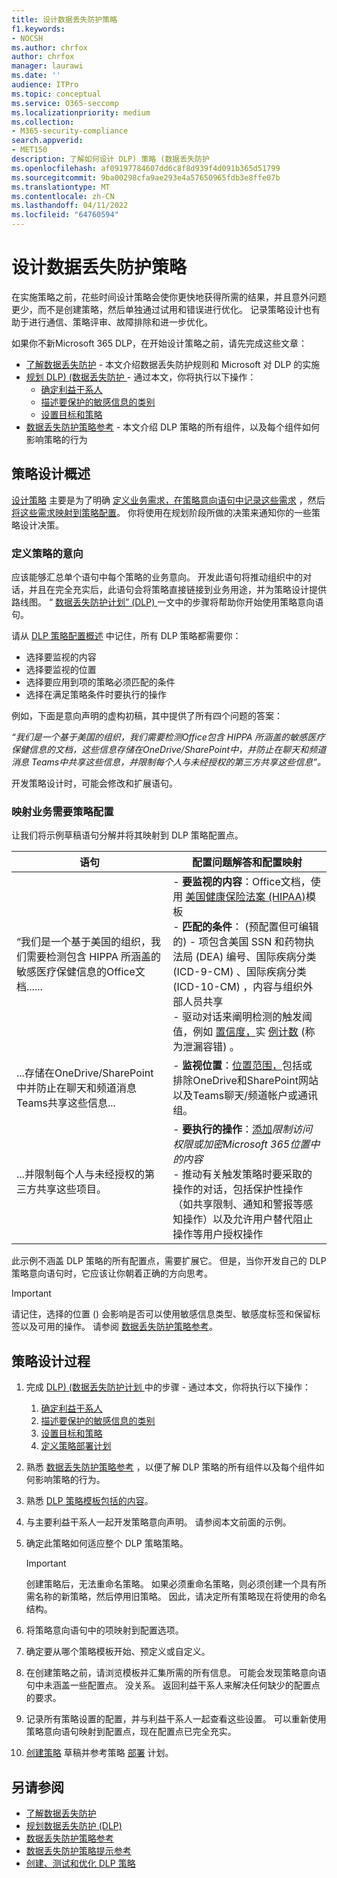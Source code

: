 ```yaml
---
title: 设计数据丢失防护策略
f1.keywords:
- NOCSH
ms.author: chrfox
author: chrfox
manager: laurawi
ms.date: ''
audience: ITPro
ms.topic: conceptual
ms.service: O365-seccomp
ms.localizationpriority: medium
ms.collection:
- M365-security-compliance
search.appverid:
- MET150
description: 了解如何设计 DLP) 策略 (数据丢失防护
ms.openlocfilehash: af09197784607dd6c8f8d939f4d091b365d51799
ms.sourcegitcommit: 9ba00298cfa9ae293e4a57650965fdb3e8ffe07b
ms.translationtype: MT
ms.contentlocale: zh-CN
ms.lasthandoff: 04/11/2022
ms.locfileid: "64760594"
---
```

# <a name="design-a-data-loss-prevention-policy"></a>设计数据丢失防护策略

在实施策略之前，花些时间设计策略会使你更快地获得所需的结果，并且意外问题更少，而不是创建策略，然后单独通过试用和错误进行优化。 记录策略设计也有助于进行通信、策略评审、故障排除和进一步优化。

<!--, but excessive tuning to get the intended results can be time consuming.

 if you have to do a lot of tuning to get a policy to yield the intended results can be time consuming .-->

如果你不新Microsoft 365 DLP，在开始设计策略之前，请先完成这些文章：

- [了解数据丢失防护](dlp-learn-about-dlp.md#learn-about-data-loss-prevention) - 本文介绍数据丢失防护规则和 Microsoft 对 DLP 的实施
- [规划 DLP)  (数据丢失防护 ](dlp-overview-plan-for-dlp.md#plan-for-data-loss-prevention-dlp) - 通过本文，你将执行以下操作：
  - [确定利益干系人](dlp-overview-plan-for-dlp.md#identify-stakeholders)
  - [描述要保护的敏感信息的类别](dlp-overview-plan-for-dlp.md#describe-the-categories-of-sensitive-information-to-protect)
  - [设置目标和策略](dlp-overview-plan-for-dlp.md#set-goals-and-strategy)
- [数据丢失防护策略参考](dlp-policy-reference.md#data-loss-prevention-policy-reference) - 本文介绍 DLP 策略的所有组件，以及每个组件如何影响策略的行为

## <a name="policy-design-overview"></a>策略设计概述

[设计策略](#policy-design-process) 主要是为了明确 [定义业务需求，在策略意向语句中记录这些需求](#define-intent-for-the-policy) ，然后 [将这些需求映射到策略配置](#map-business-needs-to-policy-configuration)。 你将使用在规划阶段所做的决策来通知你的一些策略设计决策。

### <a name="define-intent-for-the-policy"></a>定义策略的意向

应该能够汇总单个语句中每个策略的业务意向。 开发此语句将推动组织中的对话，并且在完全充实后，此语句会将策略直接链接到业务用途，并为策略设计提供路线图。 “ [数据丢失防护计划” (DLP) ](dlp-overview-plan-for-dlp.md#overview-of-planning-process) 一文中的步骤将帮助你开始使用策略意向语句。

请从 [DLP 策略配置概述](dlp-learn-about-dlp.md#dlp-policy-configuration-overview) 中记住，所有 DLP 策略都需要你：

- 选择要监视的内容
- 选择要监视的位置
- 选择要应用到项的策略必须匹配的条件
- 选择在满足策略条件时要执行的操作

例如，下面是意向声明的虚构初稿，其中提供了所有四个问题的答案：

*“我们是一个基于美国的组织，我们需要检测Office包含 HIPPA 所涵盖的敏感医疗保健信息的文档，这些信息存储在OneDrive/SharePoint中，并防止在聊天和频道消息 Teams中共享这些信息，并限制每个人与未经授权的第三方共享这些信息”。*

开发策略设计时，可能会修改和扩展语句。

### <a name="map-business-needs-to-policy-configuration"></a>映射业务需要策略配置

让我们将示例草稿语句分解并将其映射到 DLP 策略配置点。

|语句  |配置问题解答和配置映射  |
|---------|---------|
| “我们是一个基于美国的组织，我们需要检测包含 HIPPA 所涵盖的敏感医疗保健信息的Office文档......  |- **要监视的内容**：Office文档，使用 [美国健康保险法案 (HIPAA)](what-the-dlp-policy-templates-include.md#us-health-insurance-act-hipaa)模板 </br>- **匹配的条件**： (预配置但可编辑的) - 项包含美国 SSN 和药物执法局 (DEA) 编号、国际疾病分类 (ICD-9-CM) 、国际疾病分类 (ICD-10-CM) ，内容与组织外部人员共享  </br> - 驱动对话来阐明检测的触发阈值，例如 [置信度，](sensitive-information-type-learn-about.md#more-on-confidence-levels)实 [例计数](dlp-policy-reference.md#content-contains) (称为泄漏容错) 。|
|...存储在OneDrive/SharePoint中并防止在聊天和频道消息Teams共享这些信息... |- **监视位置**：[位置范围，](dlp-policy-reference.md#locations)包括或排除OneDrive和SharePoint网站以及Teams聊天/频道帐户或通讯组。 |
|...并限制每个人与未经授权的第三方共享这些项目。  | - **要执行的操作**：[添加](dlp-policy-reference.md#actions)*限制访问权限或加密Microsoft 365位置中的内容* </br> - 推动有关触发策略时要采取的操作的对话，包括保护性操作（如共享限制、通知和警报等感知操作）以及允许用户替代阻止操作等用户授权操作 |

此示例不涵盖 DLP 策略的所有配置点，需要扩展它。 但是，当你开发自己的 DLP 策略意向语句时，它应该让你朝着正确的方向思考。

> [!IMPORTANT]
> 请记住，选择的位置 () 会影响是否可以使用敏感信息类型、敏感度标签和保留标签以及可用的操作。 请参阅 [数据丢失防护策略参考](dlp-policy-reference.md#data-loss-prevention-policy-reference)。

## <a name="policy-design-process"></a>策略设计过程

1. 完成 [DLP)  (数据丢失防护计划 ](dlp-overview-plan-for-dlp.md#plan-for-data-loss-prevention-dlp) 中的步骤 - 通过本文，你将执行以下操作：
   1. [确定利益干系人](dlp-overview-plan-for-dlp.md#identify-stakeholders)
   1. [描述要保护的敏感信息的类别](dlp-overview-plan-for-dlp.md#describe-the-categories-of-sensitive-information-to-protect)
   1. [设置目标和策略](dlp-overview-plan-for-dlp.md#set-goals-and-strategy)
   1. [定义策略部署计划](dlp-overview-plan-for-dlp.md#policy-deployment)

2. 熟悉 [数据丢失防护策略参考](dlp-policy-reference.md#data-loss-prevention-policy-reference) ，以便了解 DLP 策略的所有组件以及每个组件如何影响策略的行为。

3. 熟悉 [DLP 策略模板包括的内容](what-the-dlp-policy-templates-include.md#what-the-dlp-policy-templates-include)。

4. 与主要利益干系人一起开发策略意向声明。 请参阅本文前面的示例。

5. 确定此策略如何适应整个 DLP 策略策略。

   > [!IMPORTANT]
   > 创建策略后，无法重命名策略。 如果必须重命名策略，则必须创建一个具有所需名称的新策略，然后停用旧策略。 因此，请决定所有策略现在将使用的命名结构。

6. 将策略意向语句中的项映射到配置选项。

7. 确定要从哪个策略模板开始、预定义或自定义。

8. 在创建策略之前，请浏览模板并汇集所需的所有信息。 可能会发现策略意向语句中未涵盖一些配置点。 没关系。 返回利益干系人来解决任何缺少的配置点的要求。

9. 记录所有策略设置的配置，并与利益干系人一起查看这些设置。 可以重新使用策略意向语句映射到配置点，现在配置点已完全充实。

10. [创建策略](create-test-tune-dlp-policy.md#create-test-and-tune-a-dlp-policy) 草稿并参考策略 [部署](dlp-overview-plan-for-dlp.md#policy-deployment) 计划。

<!--## Policy design examples

|Customer business needs description  | approach  |
|---------|---------|
|**Contoso Bank** is in a highly regulated industry and has  many different types of sensitive items in many different locations. </br> - knows which types of sensitive information are top priority. </br> - must minimize business disruption as policies are rolled out. </br> -  has IT resources and can hire experts to help plan, design deploy </br> - has a premier support contract with Microsoft| - Take the time to understand what regulations they must comply with and how they are going to comply. </br> -Take the time to understand the better together value of the Microsoft 365 Information Protection stack </br> - Develop sensitivity labeling scheme for prioritized items and apply </br> - Involve business process owners </br>- Design/code policies, deploy in test mode, train users </br>- repeat|
|**TailSpin Toys** doesn’t know what they have or where it is, and have little to no resource depth. They use Teams, OneDrive for Business and Exchange extensively.     |- Start with simple policies on the prioritized locations. </br>- Monitor what gets identified </br>- Apply sensitivity labels accordingly </br>- Refine policies, train users       |
|**Fabrikam** is a small startup and wants to protect its intellectual property, and must move quickly. They are willing to dedicate some resources, but can't afford to hire outside experts. </br>- Sensitive items are all in Microsoft 365 OneDrive for Business/SharePoint </br>- Adoption of OneDrive for Business and SharePoint is slow, employees/shadow IT use DropBox and Google drive to share/store items </br>- Employees value speed of work over data protection discipline </br>- Customer splurged and bought all 18 employees new Windows 10 devices     |- Take advantage of the default DLP policy in Teams </br>- Use restricted by default setting for SharePoint items </br>- Deploy policies that prevent external sharing </br>- Deploy policies to prioritized locations </br>- Deploy policies to Windows 10 devices </br>- Block uploads to non-OneDrive for Business cloud storage      |


1. For example:
    1. Identify your volume thresholds that your company deems to be low-risk (leakage tolerance), perhaps from unintentional sharing and is an opportunity to educate users and the threshold that is concerning or high-risk for your company that may need immediate attention.
    - example volume: “Low risk” for Contoso is 1 credit card number, perhaps it was a personal card that was shared carelessly
    - example volume: “High risk” for Contoso is 2 or more credit card numbers. It doesn’t feel like a common scenario that an employee would engage in accidentally



–   For each of the sensitive information types listed out, list out **who should have access to that data when it’s generated** and **what type of activities should be allowable with that data**


  <!--(Perhaps this is where we can provide some basic categories, templates, activities and actions that are supported by Microsoft. Some of these items are not discoverable until you are deeper within a policy creation flow. If we provide, we should time stamp it for “last updated” or “as of xx/xx/xxx”)
–   (Show table with parent-child relationships between categories, templates and sensitive info types that Microsoft supports) Should be gathered from GA Compliance environment-->

<!--


> [!TIP] The more locations you include ensures broader application of the policy and more consistent coverage. If you include locations that are mostly used for internal collaboration, the responsiveness of collaboration may be impacted.


- whether the protective actions you need are supported throught the associated location or if you need to compromise to extend coverage
    - also usefule for identifying the most restrictive actions available
    - (we shouldn't mention here that the "content contains" condition is the primary staple for a DLP policy and should be utilized as a starting point for policy creation. The other workload-specific conditions can be ustilized as an extended or granular control of company's DLP policy. Useful for when "too much" data is being restricted and known sensitive data typically falls under certain conditions.)
    - (We can mention here that their quantitative goal such as "protect X% of data across all locations while maintaining x productivity" can be monitored throught alerts or reports. If protection is too high of working against their established goals, they can come back to policy and tweak their conditions/actions)
- Finally, you should have a union of what, hwo and when to be covered which will easily map to generating a live policy via Microsoft DLP.
-
5. At this stage you should asses how you should start this policy. ***LINK OUT TO DEPLOYING A POLICY COVERED IN THE PLANNING TOPIC TOO***
    - Test: your company is very large, conservative or the actions established are pretty restrictive
    - Test w/ notifications: same as above, but you get to test out investigation cadence or volume
    - Live: immediately start this policy in your environment. Useful for when data protection is needed immediately, such as a reactive policy creation, or if you're confident in your planning, or if the risk is low (liek audit actions, etc.)
    - keep it off:
-->

<!--## Policy Design Examples

Here are some examples of more detailed policy intent statement to configuration mappings.

*We are a national healthcare provider based in the U.S. We need to protect our patient’s personal information and prevent it from egressing outside of our company’s borders. We want to limit access to our patient’s personal information to only authorized personnel, like our physicians and billing department from our on-premises devices. We've determined that any single instance of any of each information type in any item is not a data risk, but it is a risk when two or more occur in a single item. We have a Microsoft 365 E5 subscription and want to protect all locations and first party apps that are available to us because we can’t afford to have any data leaks. If an event occurs or is prevented, we want to alert our compliance admin and educate our end-users where necessary.*

|Statement  |Configuration question answered and configuration mapping  |
|---------|---------|
| We are a national healthcare provider based in the U.S. We need to protect our patient’s personal information...|- **What to monitor**: All available item types, use the [U.S. Health Insurance Act (HIPAA)](what-the-dlp-policy-templates-include.md#us-health-insurance-act-hipaa) template. </br>- **Conditions for a match**: (preconfigured but editable) - item contains full names, physical addresses, driver's license number, U.S. SSN
| ...and prevent it from egressing outside of our company’s borders... |- **Actions to take**: Block anyone outside the organization from accessing items, block unintentional sharing by internal users with anyone outside the org.|
|...We want to limit access to our patient’s personal information to only authorized personnel, like our physicians and billing department from our on-premises devices...| - **Actions to take**: - Block access to items, block all activities (upload to cloud, copy to clipboard, copy to USB, copy to network share, access by restricted app, print, copy/move via Bluetooth, copy/move via remote desktop) from Windows devices.  </br> - **Where to monitor**: in all Microsoft 365 locations
| ...We've determined that any single instance of any of each information type in any item is not a data risk, but it is a risk when two or more occur in a single item....| - **Conditions for a match**: (preconfigured but editable) any single item contains more than one of these or any two or more of these:  Full Name, U.S. Social Security Number, Drug Enforcement Agency (DEA) number, International Classification of Diseases (ICD-9-CM), International Classification of Diseases (ICD-10-CM), Physical Address, U.S. driver's license number. For example, two instanced of Full Name or one instance of a U.S. Social Security Number along with one instance of Drug Enforcement Agency (DEA) number will trigger a match.

   , content is shared with people outside my organization  </br> - drives conversations to clarify the triggering threshold for detection like [confidence levels](sensitive-information-type-learn-about.md#more-on-confidence-levels), and [instance count](dlp-policy-reference.md#content-contains) (called leakage tolerance).|
|...that are stored in OneDrive/SharePoint and protect against that information being shared Teams chat and channel messages... |- **Where to monitor**:  [Location scoping](dlp-policy-reference.md#locations) by including or excluding OneDrive and SharePoint sites and Teams chat/channel accounts or distribution groups. |
|...and restrict everyone from sharing those items with unauthorized third parties."  | - **Actions to take**: [You add](dlp-policy-reference.md#actions) *Restrict access or encrypt the content in Microsoft 365 locations* </br> - drives conversation on what actions to take when a policy is triggered including protective actions like sharing restrictions, awareness actions like notifications and alerts, and user empowerment actions like allow user overrides of a blocking action |

-->

## <a name="see-also"></a>另请参阅

- [了解数据丢失防护](dlp-learn-about-dlp.md#learn-about-data-loss-prevention)
- [规划数据丢失防护 (DLP) ](dlp-overview-plan-for-dlp.md#plan-for-data-loss-prevention-dlp)
- [数据丢失防护策略参考](dlp-policy-reference.md#data-loss-prevention-policy-reference)
- [数据丢失防护策略提示参考](dlp-policy-tips-reference.md#data-loss-prevention-policy-tips-reference)
- [创建、测试和优化 DLP 策略](create-test-tune-dlp-policy.md#create-test-and-tune-a-dlp-policy)